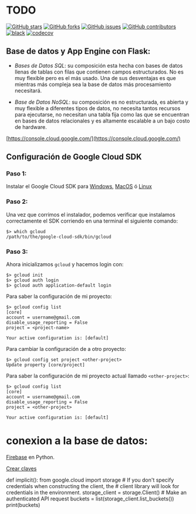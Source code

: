 # TODO

[![GitHub stars](https://img.shields.io/github/stars/juniors90/TODO)](https://github.com/juniors90/TODO/stargazers)
[![GitHub forks](https://img.shields.io/github/forks/juniors90/TODO)](https://github.com/juniors90/TODO/network)
[![GitHub issues](https://img.shields.io/github/issues/juniors90/TODO)](https://github.com/juniors90/TODO/issues)
[![GitHub contributors](https://img.shields.io/github/contributors/juniors90/TODO?color=green)](https://github.com/juniors90/TODO/graphs/contributors)
[![black](https://img.shields.io/badge/code%20style-black-000000.svg)](https://github.com/psf/black)
[![codecov](https://codecov.io/gh/juniors90/TODO/branch/main/graph/badge.svg?token=zg5NMZ47Rg)](https://codecov.io/gh/juniors90/TODO)


## Base de datos y App Engine con Flask:

- *Bases de Datos SQL*: su composición esta hecha con bases de datos llenas de tablas con filas que contienen campos estructurados. No es muy flexible pero es el más usado. Una de sus desventajas es que mientras más compleja sea la base de datos más procesamiento necesitará.

- *Base de Datos NoSQL*: su composición es no estructurada, es abierta y muy flexible a diferentes tipos de datos, no necesita tantos recursos para ejecutarse, no necesitan una tabla fija como las que se encuentran en bases de datos relacionales y es altamente escalable a un bajo costo de hardware.


[https://console.cloud.google.com/](https://console.cloud.google.com/)

## Configuración de Google Cloud SDK

### Paso 1:

Instalar el Google Cloud SDK para [Windows](https://cloud.google.com/sdk/docs/quickstart-windows), [MacOS](https://cloud.google.com/sdk/docs/quickstart-macos) ó [Linux](https://cloud.google.com/sdk/docs/quickstart-linux)

### Paso 2:

Una vez que corrimos el instalador, podemos verificar que instalamos correctamente el SDK corriendo en una terminal el siguiente comando:

```
$> which gcloud
/path/to/the/google-cloud-sdk/bin/gcloud
```

### Paso 3:

Ahora inicializamos `gcloud` y hacemos login con:

```
$> gcloud init
$> gcloud auth login
$> gcloud auth application-default login
```

Para saber la configuración de mi proyecto:

```
$> gcloud config list
[core]
account = username@gmail.com
disable_usage_reporting = False
project = <project-name>

Your active configuration is: [default]
```

Para cambiar la configuración de a otro proyecto:

```
$> gcloud config set project <other-project>
Update property [core/project]
```

Para saber la configuración de mi proyecto actual llamado `<other-project>`:

```
$> gcloud config list
[core]
account = username@gmail.com
disable_usage_reporting = False
project = <other-project>

Your active configuration is: [default]
``` 

# conexion a la base de datos:

[Firebase](https://firebase.google.com/docs/admin/setup/#python) en Python.

[Crear claves](https://cloud.google.com/docs/authentication/getting-started#create-service-account-gcloud)

def implicit():
    from google.cloud import storage
    # If you don't specify credentials when constructing the client, the
    # client library will look for credentials in the environment.
    storage_client = storage.Client()
    # Make an authenticated API request
    buckets = list(storage_client.list_buckets())
    print(buckets)